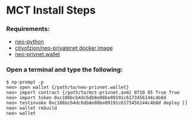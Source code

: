 # MCT Install Steps
### Requirements: 
* [neo-python](https://github.com/CityOfZion/neo-python)
* [cityofzion/neo-privatenet docker image](https://hub.docker.com/r/cityofzion/neo-privatenet/)
* [neo-privnet.wallet](https://s3.amazonaws.com/neo-experiments/neo-privnet.wallet) 

### Open a terminal and type the following: 
```
$ np-prompt -p
neo> open wallet {/path/to/neo-privnet.wallet}
neo> import contract {/path/to/mct-privnet.avm} 0710 05 True True
neo> import token 0xc186bcb4dc6db8e08be09191c6173456144c4b8d
neo> testinvoke 0xc186bcb4dc6db8e08be09191c6173456144c4b8d deploy []
neo> wallet rebuild
neo> wallet
```
